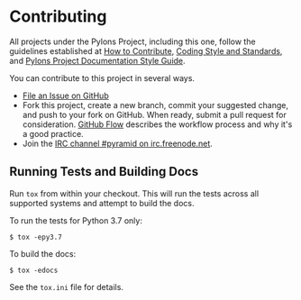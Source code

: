 # Contributing

All projects under the Pylons Project, including this one, follow the guidelines established at [How to Contribute](https://pylonsproject.org/community-how-to-contribute.html), [Coding Style and Standards](https://pylonsproject.org/community-coding-style-standards.html), and [Pylons Project Documentation Style Guide](https://docs.pylonsproject.org/projects/pastedeploy/).

You can contribute to this project in several ways.

*   [File an Issue on GitHub](https://github.com/Pylons/pastedeploy/issues)
*   Fork this project, create a new branch, commit your suggested change, and push to your fork on GitHub.
    When ready, submit a pull request for consideration.
    [GitHub Flow](https://guides.github.com/introduction/flow/index.html) describes the workflow process and why it's a good practice.
*   Join the [IRC channel #pyramid on irc.freenode.net](https://webchat.freenode.net/?channels=pyramid).


## Running Tests and Building Docs

Run `tox` from within your checkout. This will run the tests across all supported systems and attempt to build the docs.

To run the tests for Python 3.7 only:

    $ tox -epy3.7

To build the docs:

    $ tox -edocs

See the `tox.ini` file for details.
